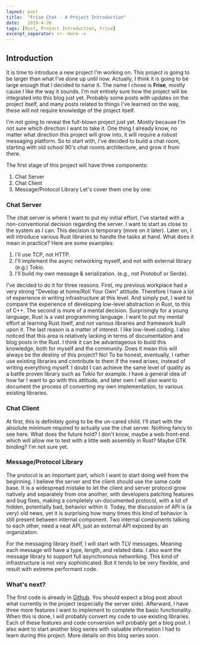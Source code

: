 ```yaml
---
layout: post
title:  "Frise Chat - A Project Introduction"
date:   2019-4-26
tags: [Rust, Project Introduction, Frise]
excerpt_separator: <!--more-->
---
```

## Introduction
It is time to introduce a new project I'm working on. This project is going to be larger than what I've done up until now. Actually, I think it is going to be large enough that I decided to name it. The name I chose is **Frise**, mostly cause I like the way it sounds. <!--more--> I'm not entirely sure how the project will be integrated into this blog just yet. Probably some posts with updates on the project itself, and many posts related to things I've learned on the way, these will not require knowledge of the project itself.

I'm not going to reveal the full-blown project just yet. Mostly because I'm not sure which direction I want to take it. One thing I already know, no matter what direction this project will grow into, it will require a robust messaging platform. So to start with, I've decided to build a chat room, starting with old school 90's chat rooms architecture, and grow it from there.

The first stage of this project will have three components:
1. Chat Server
2. Chat Client
3. Message/Protocol Library
Let's cover them one by one:

### Chat Server
The chat server is where I want to put my initial effort. I've started with a non-conventional decision regarding the server. I want to start as close to the system as I can. This decision is temporary (more on it later). Later on, I will introduce various Rust libraries to handle the tasks at hand. What does it mean in practice? Here are some examples:

1. I'll use TCP, not HTTP. 
2. I'll implement the async networking myself, and not with external library (e.g.) Tokio.
3. I'll build my own message & serialization. (e.g., not Protobuf or Serde).

I've decided to do it for three reasons. First, my previous workplace had a very strong "Develop at home/Roll Your Own" attitude. Therefore I have a lot of experience in writing infrastructure at this level. And simply put, I want to compare the experience of developing low-level abstraction in Rust, to this of C++. The second is more of a mental decision. Surprisingly for a young language, Rust is a vast programming language. I want to put my mental effort at learning Rust itself, and not various libraries and framework built upon it. The last reason is a matter of interest. I like low-level coding. I also noticed that this area is relatively lacking in terms of documentation and blog posts in the Rust. I think it can be advantageous to build this knowledge, both for myself and the community. Does it mean this will always be the destiny of this project? No! To be honest, eventually, I rather use existing libraries and contribute to them if the need arises, instead of writing everything myself. I doubt I can achieve the same level of quality as a battle proven library such as Tokio for example. I have a general idea of how far I want to go with this attitude, and later own I will also want to document the process of converting my own implementation, to various existing libraries.

### Chat Client
At first, this is definitely going to be the un-cared child. I'll start with the absolute minimum required to actually use the chat server. Nothing fancy to see here. What does the future hold? I don't know, maybe a web front-end which will allow me to test with a little web assembly in Rust? Maybe GTK binding? I'm not sure yet.

### Message/Protocol Library
The protocol is an important part, which I want to start doing well from the beginning. I believe the server and the client should use the same code base. It is a widespread mistake to let the client and server protocol grow natively and separately from one another, with developers patching features and bug fixes, making a completely un-documented protocol, with a lot of hidden, potentially bad, behavior within it. Today, the discussion of API is (a very) old news, yet it is surprising how many times this kind of behavior is still present between internal component. Two internal components talking to each other, need a neat API, just an external API exposed by an organization.

For the messaging library itself, I will start with TLV messages. Meaning each message will have a type, length, and related data. I also want the message library to support full asynchronous networking. This kind of infrastructure is not very sophisticated. But it tends to be very flexible, and result with extreme performant code. 

### What's next?
The first code is already in [Github](https://github.com/oribenshir/frise_chat "Project Page"). You should expect a blog post about what currently in the project (especially the server side). Afterward, I have three more features I want to implement to complete the basic functionality. When this is done, I will probably convert my code to use existing libraries. Each of these features and code conversion will probably get a blog post. I also want to start another blog series with valuable information I had to learn during this project. More details on this blog series soon.